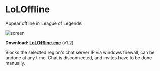 # LoLOffline

Appear offline in League of Legends

![screen](https://user-images.githubusercontent.com/17261478/54372729-3b856e00-467c-11e9-811b-c28be71319c6.PNG)

**Download: [LoLOffline.exe](https://github.com/jkunstwald/LoLOffline/releases/download/1.2/LoLOffline.exe)** (v1.2)

Blocks the selected region's chat server IP via windows firewall, can be undone at any time. Chat is disconnected, and invites have to be done manually.
